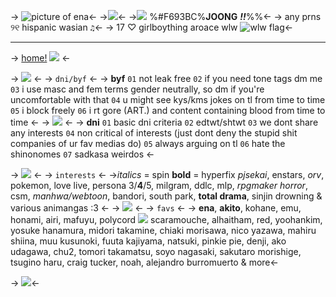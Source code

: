 -> ![picture of ena](https://media.discordapp.net/attachments/1205618333848707082/1219283082428027003/Untitled731_20240318095531.png?ex=660abcdc&is=65f847dc&hm=905ef0cef3c3962c39785e723109923367b1b6dc08c6b8a624de76e2baadc73d&)<-
->![](https://maguro.carrd.co/assets/images/gallery07/864b6934_original.png?v=2d4a5de9)<-
->![](https://enchantments.carrd.co/assets/images/gallery04/442d9177.gif?v=6ea7b2b4) %#F693BC%**JOONG** ***!!***%%<-
-> any prns ୨୧ hispanic wasian `♫`<-
-> 17 ♡ girlboything aroace wlw ![wlw flag](https://i.postimg.cc/k5mc1r63/sapphic-3-stripes-20-px.png)<-
*** 
-> [home!](https://rentry.co/anon) ![](https://biscuit.crd.co/assets/images/gallery02/50d00f04.gif?v=f1c71efd) <-

-> ![](https://enchantments.carrd.co/assets/images/gallery09/2bd3f1ad.gif?v=6ea7b2b4) <-
-> 	`dni/byf` <-
-> **byf** `01` not leak free `02` if you need tone tags dm me `03` i use masc and fem terms gender neutrally, so dm if you're uncomfortable with that `04` u might see kys/kms jokes on tl from time to time `05` i block freely `06` i rt gore (ART.) and content containing blood from time to time <-
-> ![](https://enchantments.carrd.co/assets/images/gallery08/31bf9496.png?v=6ea7b2b4) <-
-> **dni** `01` basic dni criteria `02` edtwt/shtwt `03` we dont share any interests `04` non critical of interests (just dont deny the stupid shit companies of ur fav medias do) `05` always arguing on tl `06` hate the shinonomes `07` sadkasa weirdos <-

-> ![](https://enchantments.carrd.co/assets/images/gallery09/2bd3f1ad.gif?v=6ea7b2b4) <-
-> `interests` <-
->*italics* = spin **bold** = hyperfix
*pjsekai*, enstars, *orv*, pokemon, love live, persona 3/**4**/5, milgram, ddlc, mlp, *rpgmaker horror*, csm, *manhwa/webtoon*, bandori, south park, **total drama**, sinjin drowning & various animangas :3 <-
-> ![](https://enchantments.carrd.co/assets/images/gallery08/31bf9496.png?v=6ea7b2b4) <-
-> `favs` <-
-> **ena**, **akito**, kohane, emu, honami, airi, mafuyu, polycord ![](https://mikejima.crd.co/assets/images/shadow/11ae974b_original.gif?v=16e7e82c) scaramouche, alhaitham, red, yoohankim, yosuke hanamura, midori takamine, chiaki morisawa, nico yazawa, mahiru shiina, muu kusunoki, fuuta kajiyama, natsuki, pinkie pie, denji, ako udagawa, chu2, tomori takamatsu, soyo nagasaki, sakutaro morishige, tsugino haru, craig tucker, noah, alejandro burromuerto & more<-

-> ![](https://maguro.carrd.co/assets/images/gallery06/866e85ad.gif?v=2d4a5de9)<-